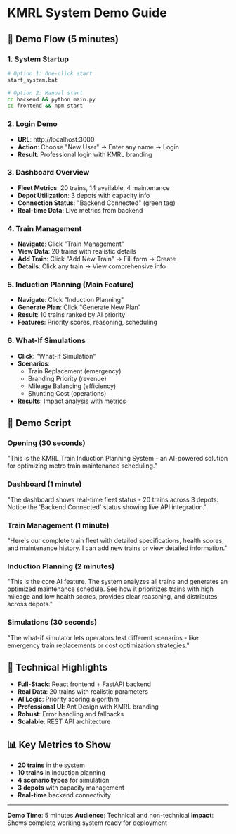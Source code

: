 # KMRL System Demo Guide

## 🎯 Demo Flow (5 minutes)

### 1. System Startup
```bash
# Option 1: One-click start
start_system.bat

# Option 2: Manual start
cd backend && python main.py
cd frontend && npm start
```

### 2. Login Demo
- **URL**: http://localhost:3000
- **Action**: Choose "New User" → Enter any name → Login
- **Result**: Professional login with KMRL branding

### 3. Dashboard Overview
- **Fleet Metrics**: 20 trains, 14 available, 4 maintenance
- **Depot Utilization**: 3 depots with capacity info
- **Connection Status**: "Backend Connected" (green tag)
- **Real-time Data**: Live metrics from backend

### 4. Train Management
- **Navigate**: Click "Train Management"
- **View Data**: 20 trains with realistic details
- **Add Train**: Click "Add New Train" → Fill form → Create
- **Details**: Click any train → View comprehensive info

### 5. Induction Planning (Main Feature)
- **Navigate**: Click "Induction Planning"
- **Generate Plan**: Click "Generate New Plan"
- **Result**: 10 trains ranked by AI priority
- **Features**: Priority scores, reasoning, scheduling

### 6. What-If Simulations
- **Click**: "What-If Simulation"
- **Scenarios**: 
  - Train Replacement (emergency)
  - Branding Priority (revenue)
  - Mileage Balancing (efficiency)
  - Shunting Cost (operations)
- **Results**: Impact analysis with metrics

## 🎪 Demo Script

### Opening (30 seconds)
"This is the KMRL Train Induction Planning System - an AI-powered solution for optimizing metro train maintenance scheduling."

### Dashboard (1 minute)
"The dashboard shows real-time fleet status - 20 trains across 3 depots. Notice the 'Backend Connected' status showing live API integration."

### Train Management (1 minute)
"Here's our complete train fleet with detailed specifications, health scores, and maintenance history. I can add new trains or view detailed information."

### Induction Planning (2 minutes)
"This is the core AI feature. The system analyzes all trains and generates an optimized maintenance schedule. See how it prioritizes trains with high mileage and low health scores, provides clear reasoning, and distributes across depots."

### Simulations (30 seconds)
"The what-if simulator lets operators test different scenarios - like emergency train replacements or cost optimization strategies."

## 🔧 Technical Highlights

- **Full-Stack**: React frontend + FastAPI backend
- **Real Data**: 20 trains with realistic parameters
- **AI Logic**: Priority scoring algorithm
- **Professional UI**: Ant Design with KMRL branding
- **Robust**: Error handling and fallbacks
- **Scalable**: REST API architecture

## 📊 Key Metrics to Show

- **20 trains** in the system
- **10 trains** in induction planning
- **4 scenario types** for simulation
- **3 depots** with capacity management
- **Real-time** backend connectivity

---

**Demo Time**: 5 minutes
**Audience**: Technical and non-technical
**Impact**: Shows complete working system ready for deployment
